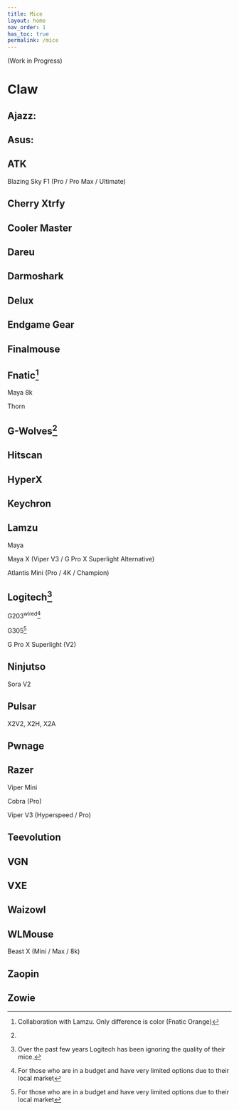 ```yaml
---
title: Mice
layout: home
nav_order: 1
has_toc: true
permalink: /mice
---
```


(Work in Progress)

# Claw

Ajazz: 
-

Asus: 
-

ATK
-
Blazing Sky F1 (Pro / Pro Max / Ultimate)

Cherry Xtrfy
-

Cooler Master 
-

Dareu
-

Darmoshark
-

Delux
-

Endgame Gear
-

Finalmouse
-

Fnatic[^fntc]
-
Maya 8k

Thorn

[^fntc]: Collaboration with Lamzu. Only difference is color (Fnatic Orange)

G-Wolves[^gwqc]
-

[^gwqc]: 

Hitscan
-

HyperX 
-

Keychron 
-

Lamzu
-
Maya

Maya X (Viper V3 / G Pro X Superlight Alternative)

Atlantis Mini (Pro / 4K / Champion)

Logitech[^loginote]
-
G203<sup>wired</sup>[^lgtchbudget]

G305[^lgtchbudget]

G Pro X Superlight (V2)

[^loginote]: Over the past few years Logitech has been ignoring the quality of their mice. 
[^lgtchbudget]: For those who are in a budget and have very limited options due to their local market

Ninjutso
-
Sora V2

Pulsar
-
X2V2, X2H, X2A

Pwnage
-

Razer
-
Viper Mini

Cobra (Pro)

Viper V3 (Hyperspeed / Pro)

Teevolution
-

VGN
-

VXE
-

Waizowl
-

WLMouse
-
Beast X (Mini / Max / 8k)

Zaopin
-

Zowie
-
